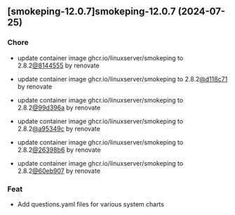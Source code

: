 

## [smokeping-12.0.7]smokeping-12.0.7 (2024-07-25)

### Chore



- update container image ghcr.io/linuxserver/smokeping to 2.8.2[@8144555](https://github.com/8144555) by renovate

- update container image ghcr.io/linuxserver/smokeping to 2.8.2[@d118c71](https://github.com/d118c71) by renovate

- update container image ghcr.io/linuxserver/smokeping to 2.8.2[@99d396a](https://github.com/99d396a) by renovate

- update container image ghcr.io/linuxserver/smokeping to 2.8.2[@a95349c](https://github.com/a95349c) by renovate

- update container image ghcr.io/linuxserver/smokeping to 2.8.2[@26398b6](https://github.com/26398b6) by renovate

- update container image ghcr.io/linuxserver/smokeping to 2.8.2[@60eb907](https://github.com/60eb907) by renovate

### Feat



- Add questions.yaml files for various system charts